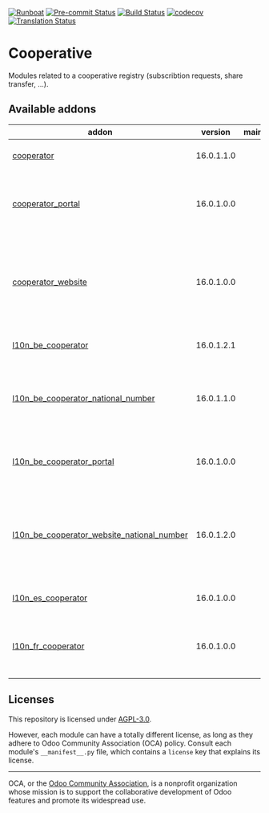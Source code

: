 
[![Runboat](https://img.shields.io/badge/runboat-Try%20me-875A7B.png)](https://runboat.odoo-community.org/builds?repo=OCA/cooperative&target_branch=16.0)
[![Pre-commit Status](https://github.com/OCA/cooperative/actions/workflows/pre-commit.yml/badge.svg?branch=16.0)](https://github.com/OCA/cooperative/actions/workflows/pre-commit.yml?query=branch%3A16.0)
[![Build Status](https://github.com/OCA/cooperative/actions/workflows/test.yml/badge.svg?branch=16.0)](https://github.com/OCA/cooperative/actions/workflows/test.yml?query=branch%3A16.0)
[![codecov](https://codecov.io/gh/OCA/cooperative/branch/16.0/graph/badge.svg)](https://codecov.io/gh/OCA/cooperative)
[![Translation Status](https://translation.odoo-community.org/widgets/cooperative-16-0/-/svg-badge.svg)](https://translation.odoo-community.org/engage/cooperative-16-0/?utm_source=widget)

<!-- /!\ do not modify above this line -->

# Cooperative

Modules related to a cooperative registry (subscribtion requests, share transfer, ...).

<!-- /!\ do not modify below this line -->

<!-- prettier-ignore-start -->

[//]: # (addons)

Available addons
----------------
addon | version | maintainers | summary
--- | --- | --- | ---
[cooperator](cooperator/) | 16.0.1.1.0 |  | Manage your cooperators
[cooperator_portal](cooperator_portal/) | 16.0.1.0.0 |  | Show cooperator information in the website portal
[cooperator_website](cooperator_website/) | 16.0.1.0.0 |  | This module adds the cooperator subscription form allowing to subscribe for shares online.
[l10n_be_cooperator](l10n_be_cooperator/) | 16.0.1.2.1 |  | Cooperators Belgium Localization
[l10n_be_cooperator_national_number](l10n_be_cooperator_national_number/) | 16.0.1.1.0 |  | Ask for Belgian National Number in Cooperative Subscription Request.
[l10n_be_cooperator_portal](l10n_be_cooperator_portal/) | 16.0.1.0.0 |  | Give access to Tax Shelter Report in the portal.
[l10n_be_cooperator_website_national_number](l10n_be_cooperator_website_national_number/) | 16.0.1.2.0 |  | Ask for Belgian National Number in Cooperative Subscription Request Frontend Form.
[l10n_es_cooperator](l10n_es_cooperator/) | 16.0.1.0.0 |  | Cooperator localization for Spain
[l10n_fr_cooperator](l10n_fr_cooperator/) | 16.0.1.0.0 |  | This is the French localization for the Cooperators module

[//]: # (end addons)

<!-- prettier-ignore-end -->

## Licenses

This repository is licensed under [AGPL-3.0](LICENSE).

However, each module can have a totally different license, as long as they adhere to Odoo Community Association (OCA)
policy. Consult each module's `__manifest__.py` file, which contains a `license` key
that explains its license.

----
OCA, or the [Odoo Community Association](http://odoo-community.org/), is a nonprofit
organization whose mission is to support the collaborative development of Odoo features
and promote its widespread use.
